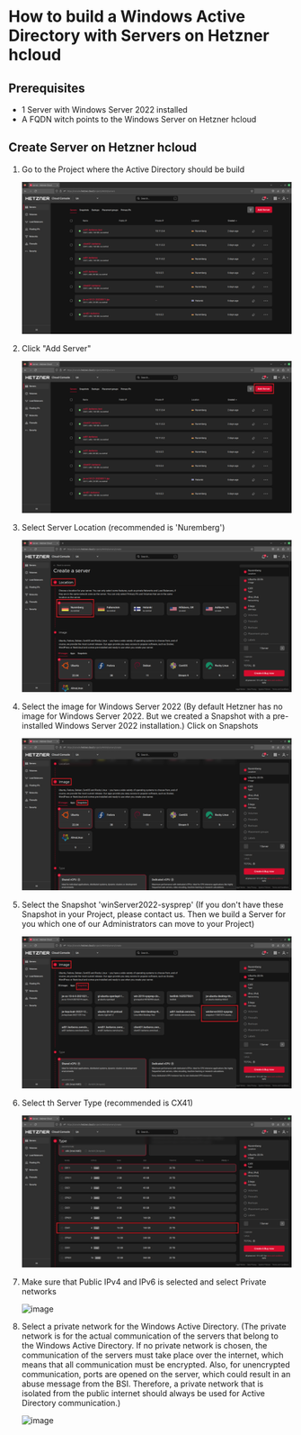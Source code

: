 # How to build a Windows Active Directory with Servers on Hetzner hcloud

## Prerequisites
* 1 Server with Windows Server 2022 installed
* A FQDN witch points to the Windows Server on Hetzner hcloud

## Create Server on Hetzner hcloud
1. Go to the Project where the Active Directory should be build

    ![image](/images/hetzner_hcloud_project_overview.png)

2. Click "Add Server"

    ![image](/images/hetzner_hcloud_project_overview_add_server_button.png)

3. Select Server Location (recommended is 'Nuremberg')

   ![image](/images/hetzner_create_windows_server_2022_active_directory_location.png)

4. Select the image for Windows Server 2022 (By default Hetzner has no image for Windows Server 2022. But we created a Snapshot with a pre-installed Windows Server 2022 installation.) Click on Snapshots

   ![image](/images/hetzner_create_windows_server_2022_active_directory_image.png)

5. Select the Snapshot 'winServer2022-sysprep' (If you don't have these Snapshot in your Project, please contact us. Then we build a Server for you which one of our Administrators can move to your Project)

   ![images](/images/hetzner_create_windows_server_2022_active_directory_snapshots.png)

6. Select th Server Type (recommended is CX41)

   ![image](/images/hetzner_create_windows_server_2022_active_directory_server_type.png)

7. Make sure that Public IPv4 and IPv6 is selected and select Private networks

   ![image]()

8. Select a private network for the Windows Active Directory. (The private network is for the actual communication of the servers that belong to the Windows Active Directory. If no private network is chosen, the communication of the servers must take place over the internet, which means that all communication must be encrypted. Also, for unencrypted communication, ports are opened on the server, which could result in an abuse message from the BSI. Therefore, a private network that is isolated from the public internet should always be used for Active Directory communication.)

   ![image]()